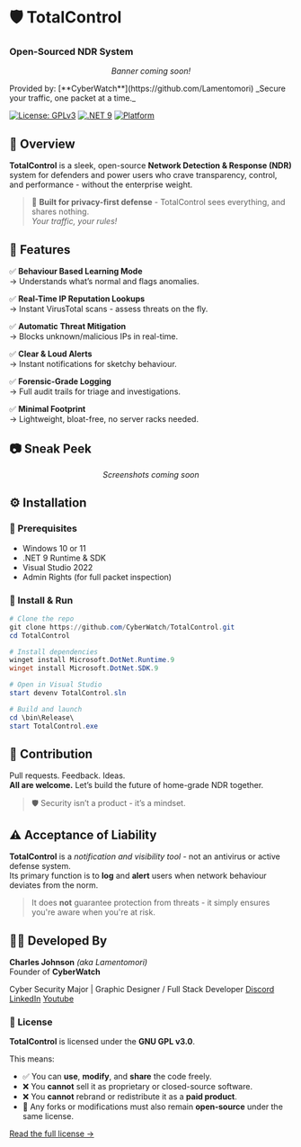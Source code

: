 # 🛡️ TotalControl
### **Open-Sourced NDR System**  
<p align="center">
  <!--<img src="https://i.ibb.co/zhQSfSJ1/Uninstall-X-Banner.png" alt="TotalControl Banner" style="border-radius: 12px;">-->
  <i>Banner coming soon!</i>
</p>
Provided by: [**CyberWatch**](https://github.com/Lamentomori)  
_Secure your traffic, one packet at a time._

[![License: GPLv3](https://img.shields.io/badge/License-GPL-blue.svg)](https://opensource.org/license/gpl-3-0) [![.NET 9](https://img.shields.io/badge/.NET-9-blueviolet.svg)](https://chatgpt.com/c/680bf51b-e0a0-800e-8a72-c38d436c036b) [![Platform](https://img.shields.io/badge/Platform-Windows_10%20%7C%20Windows_11-0078d7.svg)](https://chatgpt.com/c/680bf51b-e0a0-800e-8a72-c38d436c036b)

## 🚀 Overview

**TotalControl** is a sleek, open-source **Network Detection & Response (NDR)** system for defenders and power users who crave transparency, control, and performance - without the enterprise weight.

> 🔐 **Built for privacy-first defense** - TotalControl sees everything, and shares nothing.  
> _Your traffic, your rules!_

## 🧠 Features

✅ **Behaviour Based Learning Mode**  
→ Understands what’s normal and flags anomalies.

✅ **Real-Time IP Reputation Lookups**  
→ Instant VirusTotal scans - assess threats on the fly.

✅ **Automatic Threat Mitigation**  
→ Blocks unknown/malicious IPs in real-time.

✅ **Clear & Loud Alerts**  
→ Instant notifications for sketchy behaviour.

✅ **Forensic-Grade Logging**  
→ Full audit trails for triage and investigations.

✅ **Minimal Footprint**  
→ Lightweight, bloat-free, no server racks needed.

## 📷 Sneak Peek

<p align="center">
  <i>Screenshots coming soon</i>
</p>

## ⚙️ Installation

### 🧰 Prerequisites

- Windows 10 or 11  
- .NET 9 Runtime & SDK  
- Visual Studio 2022  
- Admin Rights (for full packet inspection)

### 🚦 Install & Run

```powershell
# Clone the repo
git clone https://github.com/CyberWatch/TotalControl.git
cd TotalControl

# Install dependencies
winget install Microsoft.DotNet.Runtime.9
winget install Microsoft.DotNet.SDK.9

# Open in Visual Studio
start devenv TotalControl.sln

# Build and launch
cd \bin\Release\
start TotalControl.exe
````

## 🧩 Contribution

Pull requests. Feedback. Ideas.  
**All are welcome.** Let’s build the future of home-grade NDR together.

> 🛡️ Security isn’t a product - it’s a mindset.

## ⚠️ Acceptance of Liability

**TotalControl** is a _notification and visibility tool_ - not an antivirus or active defense system.  
Its primary function is to **log** and **alert** users when network behaviour deviates from the norm.

> It does **not** guarantee protection from threats - it simply ensures you're aware when you're at risk.

## 👨‍💻 Developed By

**Charles Johnson** _(aka Lamentomori)_  
Founder of **CyberWatch**

Cyber Security Major | Graphic Designer / Full Stack Developer
[Discord]()
[LinkedIn]()
[Youtube]()
### 📄 License
**TotalControl** is licensed under the **GNU GPL v3.0**.  

This means:
- ✅ You can **use**, **modify**, and **share** the code freely.
- ❌ You **cannot** sell it as proprietary or closed-source software.
- ❌ You **cannot** rebrand or redistribute it as a **paid product**.
- 🔄 Any forks or modifications must also remain **open-source** under the same license.

[Read the full license →](https://opensource.org/license/gpl-3-0/)
